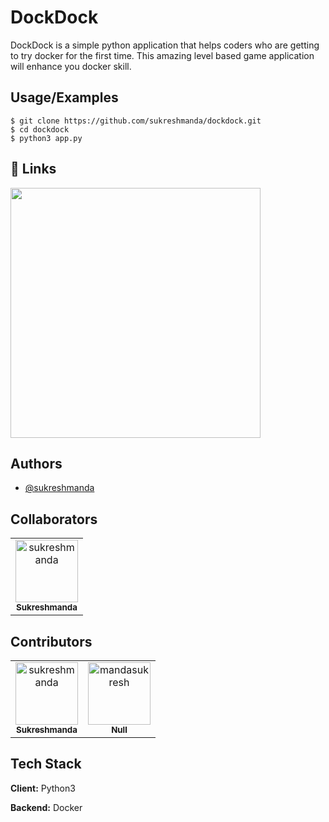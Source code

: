
# DockDock

DockDock is a simple python application that helps coders who are getting to try docker for the first time. This amazing level based game application will enhance you docker skill.



## Usage/Examples

```console
$ git clone https://github.com/sukreshmanda/dockdock.git
$ cd dockdock
$ python3 app.py
```


## 🔗 Links


[<kbd><img target="_blank" width = "400px" src = "https://www.buymeacoffee.com/assets/img/guidelines/download-assets-2.svg"></kbd>](https://www.buymeacoffee.com/sukreshmanda)
## Authors

- [@sukreshmanda](https://www.github.com/sukreshmanda)

## Collaborators

<!-- readme: collaborators -start -->
<table>
<tr>
    <td align="center">
        <a href="https://github.com/sukreshmanda">
            <img src="https://avatars.githubusercontent.com/u/34400639?v=4" width="100;" alt="sukreshmanda"/>
            <br />
            <sub><b>Sukreshmanda</b></sub>
        </a>
    </td></tr>
</table>
<!-- readme: collaborators -end -->

## Contributors

<!-- readme: contributors -start -->
<table>
<tr>
    <td align="center">
        <a href="https://github.com/sukreshmanda">
            <img src="https://avatars.githubusercontent.com/u/34400639?v=4" width="100;" alt="sukreshmanda"/>
            <br />
            <sub><b>Sukreshmanda</b></sub>
        </a>
    </td>
    <td align="center">
        <a href="https://github.com/mandasukresh">
            <img src="https://avatars.githubusercontent.com/u/107925349?v=4" width="100;" alt="mandasukresh"/>
            <br />
            <sub><b>Null</b></sub>
        </a>
    </td></tr>
</table>
<!-- readme: contributors -end -->


## Tech Stack

**Client:** Python3

**Backend:** Docker



